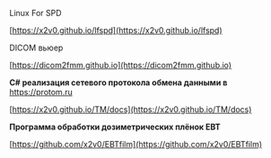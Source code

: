 Linux For SPD

[https://x2v0.github.io/lfspd](https://x2v0.github.io/lfspd)

DICOM вьюер

[https://dicom2fmm.github.io](https://dicom2fmm.github.io) 

**C# реализация сетевого протокола обмена данными в** https://protom.ru

[https://x2v0.github.io/TM/docs](https://x2v0.github.io/TM/docs)

**Программа обработки дозиметрических плёнок EBT**

[https://github.com/x2v0/EBTfilm](https://github.com/x2v0/EBTfilm)
